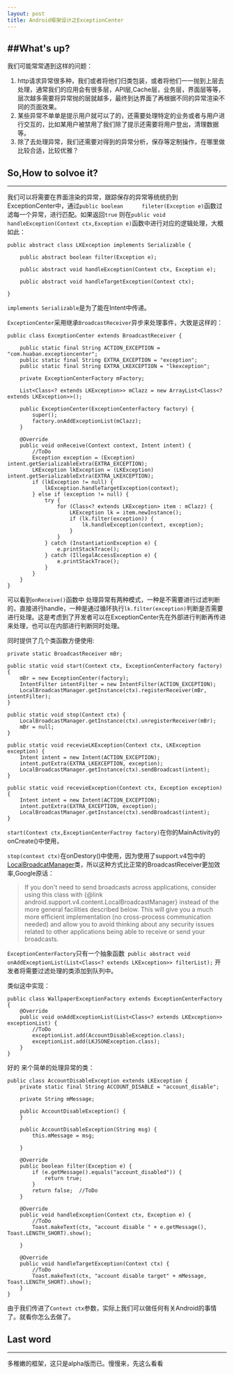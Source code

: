 ```yaml
---
layout: post
title: Android框架设计之ExceptionCenter
---
```


##What's up?
---
我们可能常常遇到这样的问题：

1. http请求异常很多种，我们或者将他们归类包装，或者将他们一一抛到上层去处理，通常我们的应用会有很多层，API层,Cache层，业务层，界面层等等，层次越多需要将异常抛的层就越多，最终到达界面了再根据不同的异常渲染不同的页面效果。
2. 某些异常不单单是提示用户就可以了的，还需要处理特定的业务或者与用户进行交互的，比如某用户被禁用了我们除了提示还需要将用户登出，清理数据等。
3. 除了去处理异常，我们还需要对得到的异常分析，保存等定制操作，在哪里做比较合适，比较优雅？

## So,How to solvoe it?
---
我们可以将需要在界面渲染的异常，跟踪保存的异常等统统扔到 ExceptionCenter中，通过`public boolean      fileter(Exception e)`函数过滤每一个异常，进行匹配。如果返回`true` 则在`public void handleException(Context ctx,Exception e)`函数中进行对应的逻辑处理，大概如此：

```
public abstract class LKException implements Serializable {

    public abstract boolean filter(Exception e);

    public abstract void handleException(Context ctx, Exception e);

    public abstract void handleTargetException(Context ctx);

}

```

`implements Serializable`是为了能在Intent中传递。 

`ExceptionCenter`采用继承`BroadcastReceiver`异步来处理事件，大致是这样的：

```
public class ExceptionCenter extends BroadcastReceiver {

    public static final String ACTION_EXCEPTION = "com.huaban.exceptioncenter";
    public static final String EXTRA_EXCEPTION = "exception";
    public static final String EXTRA_LKEXCEPTION = "lkexception";

    private ExceptionCenterFactory mFactory;

    List<Class<? extends LKException>> mClazz = new ArrayList<Class<? extends LKException>>();

    public ExceptionCenter(ExceptionCenterFactory factory) {
        super();
        factory.onAddExceptionList(mClazz);
    }

    @Override
    public void onReceive(Context context, Intent intent) {
        //ToDo
        Exception exception = (Exception) intent.getSerializableExtra(EXTRA_EXCEPTION);
        LKException lkException = (LKException) intent.getSerializableExtra(EXTRA_LKEXCEPTION);
        if (lkException != null) {
            lkException.handleTargetException(context);
        } else if (exception != null) {
            try {
                for (Class<? extends LKException> item : mClazz) {
                    LKException lk = item.newInstance();
                    if (lk.filter(exception)) {
                        lk.handleException(context, exception);
                    }
                }
            } catch (InstantiationException e) {
                e.printStackTrace();
            } catch (IllegalAccessException e) {
                e.printStackTrace();
            }
        }
    }
}
```

可以看到`onReceive()`函数中 处理异常有两种模式，一种是不需要进行过滤判断的，直接进行handle，一种是通过循环执行`lk.filter(exception)`判断是否需要进行处理。这是考虑到了开发者可以在ExceptionCenter先在外部进行判断再传进来处理，也可以在内部进行判断同时处理。

同时提供了几个类函数方便使用:

```
private static BroadcastReceiver mBr;

public static void start(Context ctx, ExceptionCenterFactory factory) {
	mBr = new ExceptionCenter(factory);
    IntentFilter intentFilter = new IntentFilter(ACTION_EXCEPTION);
    LocalBroadcastManager.getInstance(ctx).registerReceiver(mBr, intentFilter);
}

public static void stop(Context ctx) {
	LocalBroadcastManager.getInstance(ctx).unregisterReceiver(mBr);
    mBr = null;
}

public static void recevieLKException(Context ctx, LKException exception) {
    Intent intent = new Intent(ACTION_EXCEPTION);
    intent.putExtra(EXTRA_LKEXCEPTION, exception);
    LocalBroadcastManager.getInstance(ctx).sendBroadcast(intent);
}

public static void recevieException(Context ctx, Exception exception) {
    Intent intent = new Intent(ACTION_EXCEPTION);
    intent.putExtra(EXTRA_EXCEPTION, exception);
    LocalBroadcastManager.getInstance(ctx).sendBroadcast(intent);
}
```

`start(Context ctx,ExceptionCenterFactroy factory)`在你的MainActivity的onCreate()中使用，

`stop(context ctx)`在onDestory()中使用，因为使用了support.v4包中的[LocalBroadcatManager](http://developer.android.com/reference/android/support/v4/content/LocalBroadcastManager.html)类，所以这种方式比正常的BroadcastReceiver更加效率,Google原话：


>If you don't need to send broadcasts across applications, consider using
this class with {@link android.support.v4.content.LocalBroadcastManager} instead
of the more general facilities described below.  This will give you a much
more efficient implementation (no cross-process communication needed) and allow
you to avoid thinking about any security issues related to other applications
being able to receive or send your broadcasts.


`ExceptionCenterFactory`只有一个抽象函数` public abstract void onAddExceptionList(List<Class<? extends LKException>> filterList);` 开发者将需要过滤处理的类添加到队列中。

类似这中实现：

```
public class WallpaperExceptionFactory extends ExceptionCenterFactory {
    @Override
    public void onAddExceptionList(List<Class<? extends LKException>> exceptionList) {
        //ToDo
        exceptionList.add(AccountDisableException.class);
        exceptionList.add(LKJSONException.class);
    }
}
```

好的 来个简单的处理异常的类：

```
public class AccountDisableException extends LKException {
    private static final String ACCOUNT_DISABLE = "account_disable";

    private String mMessage;

    public AccountDisableException() {
    }

    public AccountDisableException(String msg) {
        this.mMessage = msg;

    }

    @Override
    public boolean filter(Exception e) {
        if (e.getMessage().equals("account_disabled")) {
            return true;
        }
        return false;  //ToDo
    }

    @Override
    public void handleException(Context ctx, Exception e) {
        //ToDo
        Toast.makeText(ctx, "account disable " + e.getMessage(), Toast.LENGTH_SHORT).show();

    }

    @Override
    public void handleTargetException(Context ctx) {
        //ToDo
        Toast.makeText(ctx, "account disable target" + mMessage, Toast.LENGTH_SHORT).show();
    }
}
```

由于我们传进了`Context ctx`参数，实际上我们可以做任何有关Android的事情了。就看你怎么去做了。

## Last word
---
多稚嫩的框架，这只是alpha版而已。慢慢来，先这么看看













